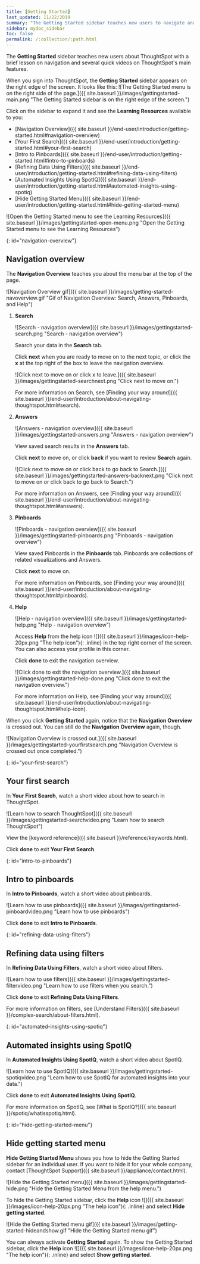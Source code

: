 ```yaml
---
title: [Getting Started]
last_updated: 11/22/2019
summary: "The Getting Started sidebar teaches new users to navigate and understand ThoughtSpot."
sidebar: mydoc_sidebar
toc: false
permalink: /:collection/:path.html
---
```


The **Getting Started** sidebar teaches new users about ThoughtSpot with a brief lesson on navigation and several quick videos on ThoughtSpot's main features.

When you sign into ThoughtSpot, the **Getting Started** sidebar appears on the right edge of the screen. It looks like this:
![The Getting Started menu is on the right side of the page.]({{ site.baseurl }}/images/gettingstarted-main.png "The Getting Started sidebar is on the right edge of the screen.")

Click on the sidebar to expand it and see the **Learning Resources** available to you:
* [Navigation Overview]({{ site.baseurl }}/end-user/introduction/getting-started.html#navigation-overview)
* [Your First Search]({{ site.baseurl }}/end-user/introduction/getting-started.html#your-first-search)
* [Intro to Pinboards]({{ site.baseurl }}/end-user/introduction/getting-started.html#intro-to-pinboards)
* [Refining Data Using Filters]({{ site.baseurl }}/end-user/introduction/getting-started.html#refining-data-using-filters)
* [Automated Insights Using SpotIQ]({{ site.baseurl }}/end-user/introduction/getting-started.html#automated-insights-using-spotiq)
* [Hide Getting Started Menu]({{ site.baseurl }}/end-user/introduction/getting-started.html#hide-getting-started-menu)

![Open the Getting Started menu to see the Learning Resources]({{ site.baseurl }}/images/gettingstarted-open-menu.png "Open the Getting Started menu to see the Learning Resources")

{: id="navigation-overview"}
## Navigation overview
The **Navigation Overview** teaches you about the menu bar at the top of the page.

![Navigation Overview gif]({{ site.baseurl }}/images/getting-started-navoverview.gif "Gif of Navigation Overview: Search, Answers, Pinboards, and Help")

1. **Search**

    ![Search - navigation overview]({{ site.baseurl }}/images/gettingstarted-search.png "Search - navigation overview")

    Search your data in the **Search** tab.

    Click **next** when you are ready to move on to the next topic, or click the **x** at the top right of the box to leave the navigation overview.

    ![Click next to move on or click x to leave.]({{ site.baseurl }}/images/gettingstarted-searchnext.png "Click next to move on.")

    For more information on Search, see [Finding your way around]({{ site.baseurl }}/end-user/introduction/about-navigating-thoughtspot.html#search).

2. **Answers**

    ![Answers - navigation overview]({{ site.baseurl }}/images/gettingstarted-answers.png "Answers - navigation overview")

    View saved search results in the **Answers** tab.

    Click **next** to move on, or click **back** if you want to review **Search** again.

    ![Click next to move on or click back to go back to Search.]({{ site.baseurl }}/images/gettingstarted-answers-backnext.png "Click next to move on or click back to go back to Search.")

    For more information on Answers, see [Finding your way around]({{ site.baseurl }}/end-user/introduction/about-navigating-thoughtspot.html#answers).

3. **Pinboards**

    ![Pinboards - navigation overview]({{ site.baseurl }}/images/gettingstarted-pinboards.png "Pinboards - navigation overview")

    View saved Pinboards in the **Pinboards** tab. Pinboards are collections of related visualizations and Answers.

    Click **next** to move on.

    For more information on Pinboards, see [Finding your way around]({{ site.baseurl }}/end-user/introduction/about-navigating-thoughtspot.html#pinboards).

4. **Help**

    ![Help - navigation overview]({{ site.baseurl }}/images/gettingstarted-help.png "Help - navigation overview")

    Access **Help** from the help icon ![]({{ site.baseurl }}/images/icon-help-20px.png "The help icon"){: .inline} in the top right corner of the screen. You can also access your profile in this corner.

    Click **done** to exit the navigation overview.

    ![Click done to exit the navigation overview.]({{ site.baseurl }}/images/gettingstarted-help-done.png "Click done to exit the navigation overview.")

    For more information on Help, see [Finding your way around]({{ site.baseurl }}/end-user/introduction/about-navigating-thoughtspot.html#help-icon).

When you click **Getting Started** again, notice that the **Navigation Overview** is crossed out. You can still do the **Navigation Overview** again, though.

![Navigation Overview is crossed out.]({{ site.baseurl }}/images/gettingstarted-yourfirstsearch.png "Navigation Overview is crossed out once completed.")

{: id="your-first-search"}
## Your first search
In **Your First Search**, watch a short video about how to search in ThoughtSpot.

![Learn how to search ThoughtSpot]({{ site.baseurl }}/images/gettingstarted-searchvideo.png "Learn how to search ThoughtSpot")

View the [keyword reference]({{ site.baseurl }}/reference/keywords.html).

Click **done** to exit **Your First Search**.

{: id="intro-to-pinboards"}
## Intro to pinboards
In **Intro to Pinboards**, watch a short video about pinboards.

![Learn how to use pinboards]({{ site.baseurl }}/images/gettingstarted-pinboardvideo.png "Learn how to use pinboards")

Click **done** to exit **Intro to Pinboards**.

{: id="refining-data-using-filters"}
## Refining data using filters
In **Refining Data Using Filters**, watch a short video about filters.

![Learn how to use filters]({{ site.baseurl }}/images/gettingstarted-filtervideo.png "Learn how to use filters when you search.")

Click **done** to exit **Refining Data Using Filters**.

For more information on filters, see [Understand Filters]({{ site.baseurl }}/complex-search/about-filters.html).

{: id="automated-insights-using-spotiq"}
## Automated insights using SpotIQ
In **Automated Insights Using SpotIQ**, watch a short video about SpotIQ.

![Learn how to use SpotIQ]({{ site.baseurl }}/images/gettingstarted-spotiqvideo.png "Learn how to use SpotIQ for automated insights into your data.")

Click **done** to exit **Automated Insights Using SpotIQ**.

For more information on SpotIQ, see [What is SpotIQ?]({{ site.baseurl }}/spotiq/whatisspotiq.html).

{: id="hide-getting-started-menu"}
## Hide getting started menu
**Hide Getting Started Menu** shows you how to hide the Getting Started sidebar for an individual user. If you want to hide it for your whole company, contact [ThoughtSpot Support]({{ site.baseurl }}/appliance/contact.html).

![Hide the Getting Started menu]({{ site.baseurl }}/images/gettingstarted-hide.png "Hide the Getting Started Menu from the help menu.")

To hide the Getting Started sidebar, click the **Help** icon ![]({{ site.baseurl }}/images/icon-help-20px.png "The help icon"){: .inline} and select **Hide getting started**.

![Hide the Getting Started menu gif]({{ site.baseurl }}/images/getting-started-hideandshow.gif "Hide the Getting Started menu gif")

You can always activate **Getting Started** again. To show the Getting Started sidebar, click the **Help** icon ![]({{ site.baseurl }}/images/icon-help-20px.png "The help icon"){: .inline} and select **Show getting started**.
